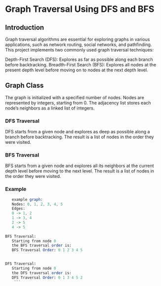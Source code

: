 # Graph Traversal Using DFS and BFS
## Introduction
Graph traversal algorithms are essential for exploring graphs in various applications, such as network routing, social networks, and pathfinding. This project implements two commonly used graph traversal techniques:

Depth-First Search (DFS): Explores as far as possible along each branch before backtracking.
Breadth-First Search (BFS): Explores all nodes at the present depth level before moving on to nodes at the next depth level.
## Graph Class
The graph is initialized with a specified number of nodes.
Nodes are represented by integers, starting from 0.
The adjacency list stores each node’s neighbors as a linked list of integers.
### DFS Traversal
DFS starts from a given node and explores as deep as possible along a branch before backtracking. The result is a list of nodes in the order they were visited.
### BFS Traversal
BFS starts from a given node and explores all its neighbors at the current depth level before moving to the next level. The result is a list of nodes in the order they were visited.
### Example
 ```mathematica
    example graph:
    Nodes: 0, 1, 2, 3, 4, 5
    Edges:
    0 -> 1, 2
    1 -> 3, 4
    2 -> 5
    4 -> 5
    
 BFS Traversal:
    Starting from node 0
    the BFS traversal order is:
    BFS Traversal Order: 0 1 2 3 4 5
  

 DFS Traversal:
    Starting from node 0
    the DFS traversal order is:
    DFS Traversal Order: 0 1 3 4 5 2
     ```
